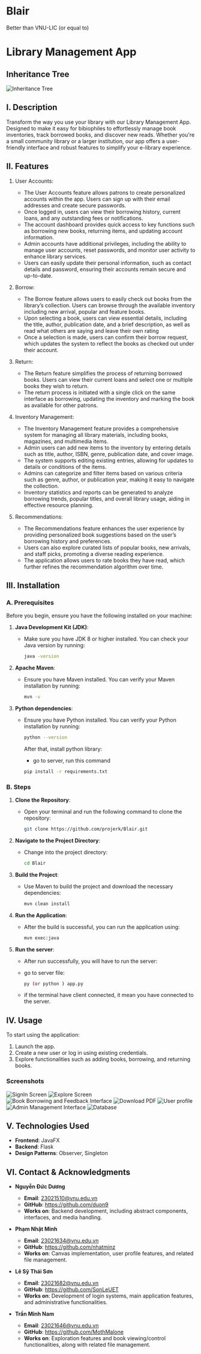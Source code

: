 # Blair
Better than VNU-LIC (or equal to)

# Library Management App

## Inheritance Tree

![Inheritance Tree](src/main/resources/view/images/inheritancetree.png)

## I. Description
Transform the way you use your library with our Library Management App. Designed to make it easy for bibiophiles to effortlessly manage book inventories, track borrowed books, and discover new reads. Whether you're a small community library or a larger institution, our app offers a user-friendly interface and robust features to simplify your e-library experience.


## II. Features
1. User Accounts:
   - The User Accounts feature allows patrons to create personalized accounts within the app. Users can sign up with their email addresses and create secure passwords.
   - Once logged in, users can view their borrowing history, current loans, and any outstanding fees or notifications.
   - The account dashboard provides quick access to key functions such as borrowing new books, returning items, and updating account information.
   - Admin accounts have additional privileges, including the ability to manage user accounts, reset passwords, and monitor user activity to enhance library services.
   - Users can easily update their personal information, such as contact details and password, ensuring their accounts remain secure and up-to-date.

2. Borrow: 
   - The Borrow feature allows users to easily check out books from the library’s collection. Users can browse through the available inventory including new arrival, popular and feature books.
   - Upon selecting a book, users can view essential details, including the title, author, publication date, and a brief description, as well as read what others are saying and leave their own rating 
   - Once a selection is made, users can confirm their borrow request, which updates the system to reflect the books as checked out under their account.

3. Return:
   - The Return feature simplifies the process of returning borrowed books. Users can view their current loans and select one or multiple books they wish to return.
   - The return process is initiated with a single click on the same interface as borrowing, updating the inventory and marking the book as available for other patrons.

4. Inventory Management:
   - The Inventory Management feature provides a comprehensive system for managing all library materials, including books, magazines, and multimedia items.
   - Admin users can add new items to the inventory by entering details such as title, author, ISBN, genre, publication date, and cover image.
   - The system supports editing existing entries, allowing for updates to details or conditions of the items.
   - Admins can categorize and filter items based on various criteria such as genre, author, or publication year, making it easy to navigate the collection.
   - Inventory statistics and reports can be generated to analyze borrowing trends, popular titles, and overall library usage, aiding in effective resource planning.

5. Recommendations: 
   - The Recommendations feature enhances the user experience by providing personalized book suggestions based on the user’s borrowing history and preferences.
   - Users can also explore curated lists of popular books, new arrivals, and staff picks, promoting a diverse reading experience.
   - The application allows users to rate books they have read, which further refines the recommendation algorithm over time.
   


## III. Installation

### A. Prerequisites
Before you begin, ensure you have the following installed on your machine:

1. **Java Development Kit (JDK)**:
   - Make sure you have JDK 8 or higher installed. You can check your Java version by running:
     ```bash
     java -version
     ```

2. **Apache Maven**:
   - Ensure you have Maven installed. You can verify your Maven installation by running:
     ```bash
     mvn -v
     ```
3. **Python dependencies**:
   - Ensure you have Python installed. You can verify your Python installation by running:
     ```bash
     python --version
     ```

     After that, install python library:
     - go to server, run this command
     ```bash
     pip install -r requirements.txt 
     ```

### B. Steps
1. **Clone the Repository**:
   - Open your terminal and run the following command to clone the repository:
     ```bash
     git clone https://github.com/projerk/Blair.git
     ```

2. **Navigate to the Project Directory**:
   - Change into the project directory:
     ```bash
     cd Blair
     ```

3. **Build the Project**:
   - Use Maven to build the project and download the necessary dependencies:
     ```bash
     mvn clean install
     ```

4. **Run the Application**:
   - After the build is successful, you can run the application using:
     ```bash
     mvn exec:java
     ```

5. **Run the server**:
   - After run successfully, you will have to run the server:
   - go to server file:
     ```bash
     py (or python ) app.py
     ```

   - if the terminal have client connected, it mean you have connected to the server.

## IV. Usage
To start using the application:
1. Launch the app.
2. Create a new user or log in using existing credentials.
3. Explore functionalities such as adding books, borrowing, and returning books.

### Screenshots

![SignIn Screen](src/main/resources/view/images/signinScreen.png)
![Explore Screen](src/main/resources/view/images/ExploreView.png)
![Book Borrowing and Feedback Interface](src/main/resources/view/images/bookborrowinterface.png)
![Download PDF](src/main/resources/view/images/downloadtopdf.png)
![User profile](src/main/resources/view/images/profileview.png)
![Admin Management Interface](src/main/resources/view/images/adminbookmanagerview.png)
![Database](src/main/resources/view/images/dbForLibrary.png)


## V. Technologies Used

- **Frontend**: JavaFX
- **Backend**: Flask
- **Design Patterns**: Observer, Singleton


## VI. Contact & Acknowledgments

- **Nguyễn Đức Dương**
  - **Email**: 23021510@vnu.edu.vn
  - **GitHub**: https://github.com/duon9
  - **Works on**:  Backend development, including abstract components, interfaces, and media handling.

- **Phạm Nhật Minh**
  - **Email**: 23021634@vnu.edu.vn
  - **GitHub**: https://github.com/nhatminz
  - **Works on**:  Canvas implementation, user profile features, and related file management.

- **Lê Sỹ Thái Sơn**
  - **Email**: 23021682@vnu.edu.vn
  - **GitHub**: https://github.com/SonLeUET
  - **Works on**:  Development of login systems, main application features, and administrative functionalities.

- **Trần Minh Nam**
  - **Email**: 23021646@vnu.edu.vn
  - **GitHub**: https://github.com/MothMalone
  - **Works on**:   Exploration features and book viewing/control functionalities, along with related file management.
